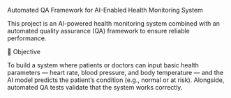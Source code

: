 Automated QA Framework for AI-Enabled Health Monitoring System

This project is an AI-powered health monitoring system combined with an automated quality assurance (QA) framework to ensure reliable performance.

🔹 Objective

To build a system where patients or doctors can input basic health parameters — heart rate, blood pressure, and body temperature — and the AI model predicts the patient’s condition (e.g., normal or at risk). Alongside, automated QA tests validate that the system works correctly.
